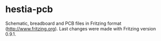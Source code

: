 hestia-pcb
==========

Schematic, breadboard and PCB files in Fritzing format (http://www.fritzing.org).
Last changes were made with Fritzing version 0.9.1.
